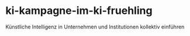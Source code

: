 # ki-kampagne-im-ki-fruehling
Künstliche Intelligenz in Unternehmen und Institutionen kollektiv einführen
